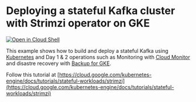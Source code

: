 # Deploying a stateful Kafka cluster with Strimzi operator on GKE

[![Open in Cloud Shell](https://gstatic.com/cloudssh/images/open-btn.svg)](https://ssh.cloud.google.com/cloudshell/editor?cloudshell_git_repo=https://github.com/GoogleCloudPlatform/kubernetes-engine-samples&cloudshell_tutorial=cloudshell/tutorial.md&cloudshell_workspace=gke-kafka-strimzi)

This example shows how to build and deploy a stateful Kafka using [Kubernetes](https://kubernetes.io) and Day 1 & 2 operations such as Monitoring with [Cloud Monitor](https://cloud.google.com/monitoring) and disastre recovery with [Backup for GKE](https://cloud.google.com/kubernetes-engine/docs/add-on/backup-for-gke/concepts/backup-for-gke).

Follow this tutorial at [https://cloud.google.com/kubernetes-engine/docs/tutorials/stateful-workloads/strimzi](https://cloud.google.com/kubernetes-engine/docs/tutorials/stateful-workloads/strimzi)
